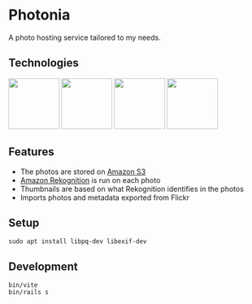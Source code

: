 # Photonia

A photo hosting service tailored to my needs.

## Technologies

[<img src="https://cdn.jsdelivr.net/gh/devicons/devicon/icons/rails/rails-original-wordmark.svg" width="100"/>](https://rubyonrails.org/) [<img src="https://cdn.jsdelivr.net/gh/devicons/devicon/icons/vuejs/vuejs-original.svg" width="100"/>](https://vuejs.org/) [<img src="https://cdn.jsdelivr.net/gh/devicons/devicon/icons/graphql/graphql-plain.svg" width="100"/>](https://graphql.org/) [<img src="https://cdn.jsdelivr.net/gh/devicons/devicon/icons/amazonwebservices/amazonwebservices-original.svg" width="100"/>](https://aws.amazon.com/)

## Features

* The photos are stored on [Amazon S3](https://aws.amazon.com/s3/)
* [Amazon Rekognition](https://aws.amazon.com/rekognition/) is run on each photo
* Thumbnails are based on what Rekognition identifies in the photos
* Imports photos and metadata exported from Flickr

## Setup

    sudo apt install libpq-dev libexif-dev

## Development

    bin/vite
    bin/rails s
